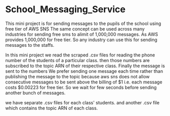 # School_Messaging_Service
This mini project is for sending messages to the pupils of the school using free tier of AWS SNS
The same concept can be used across many industries for sending free sms to alimit of 1,000,000 messages.
As AWS provides 1,000,000 for free tier.
So any industry can use this for sending messages to the staffs.

In this mini project we read the scraped .csv files for reading the phone number of the students of a particular class.
then those numbers are subscribed to the topic ARN of their respective class.
Finally the message is sent to the numbers
We prefer sending one message each time rather than publishing the message to the topic because aws sns does not allow consecutive messages to be sent above the billing of $1 i.e. each message costs $0.00223 for free tier.
So we wait for few seconds before sending another bunch of messages.

we have separate .csv files for each class' students. and another .csv file which contains the topic ARN of each class.
